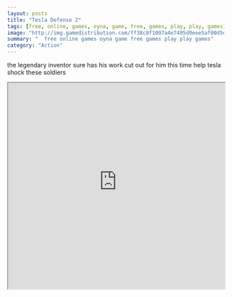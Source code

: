 ```yaml
---
layout: posts
title: "Tesla Defense 2"
tags: [free, online, games, oyna, game, free, games, play, play, games]
image: "http://img.gamedistribution.com/ff38c8f1097a4e7495d0eee5af00d5d7.jpg"
summary: "  free online games oyna game free games play play games"
category: "Action"
---
```


the legendary inventor sure has his work cut out for him this time help tesla shock these soldiers

<iframe width="100%" height="480px;" src="http://flash.gamedistribution.com?game=ff38c8f1097a4e7495d0eee5af00d5d7"></iframe>